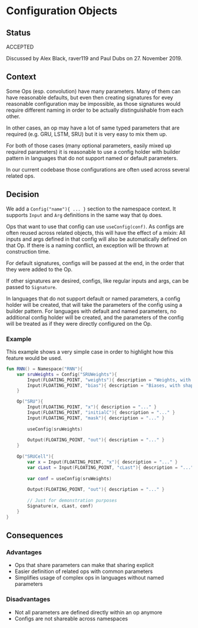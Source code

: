 # Configuration Objects

## Status

ACCEPTED

Discussed by Alex Black, raver119 and Paul Dubs on 27. November 2019.

## Context
Some Ops (esp. convolution) have many parameters. Many of them can have reasonable defaults, but even then creating
signatures for evey reasonable configuration may be impossible, as those signatures would require different naming in
order to be actually distinguishable from each other.

In other cases, an op may have a lot of same typed parameters that are required (e.g. GRU, LSTM, SRU) but it is very
easy to mix them up. 

For both of those cases (many optional parameters, easily mixed up required parameters) it is reasonable to use a
config holder with builder pattern in languages that do not support named or default parameters. 

In our current codebase those configurations are often used across several related ops. 


## Decision
We add a `Config("name"){ ... }` section to the namespace context. It supports `Input` and `Arg` definitions in the same
way that `Op` does.

Ops that want to use that config can use `useConfig(conf)`. As configs are often reused across related objects, this
will have the effect of a mixin: All inputs and args defined in that config will also be automatically defined on that
Op. If there is a naming conflict, an exception will be thrown at construction time.

For default signatures, configs will be passed at the end, in the order that they were added to the Op.

If other signatures are desired, configs, like regular inputs and args, can be passed to `Signature`.

In languages that do not support default or named parameters, a config holder will be created, that will take the
parameters of the config using a builder pattern. For languages with default and named parameters, no additional config
holder will be created, and the parameters of the config will be treated as if they were directly configured on the Op.

### Example
This example shows a very simple case in order to highlight how this feature would be used. 
```kotlin
fun RNN() = Namespace("RNN"){
    var sruWeights = Config("SRUWeights"){
        Input(FLOATING_POINT, "weights"){ description = "Weights, with shape [inSize, 3*inSize]" }
        Input(FLOATING_POINT, "bias"){ description = "Biases, with shape [2*inSize]" }
    }

    Op("SRU"){
        Input(FLOATING_POINT, "x"){ description = "..." }
        Input(FLOATING_POINT, "initialC"){ description = "..." }
        Input(FLOATING_POINT, "mask"){ description = "..." }
        
        useConfig(sruWeights)
    
        Output(FLOATING_POINT, "out"){ description = "..." }
    }
    
    Op("SRUCell"){
        var x = Input(FLOATING_POINT, "x"){ description = "..." }
        var cLast = Input(FLOATING_POINT, "cLast"){ description = "..." }
        
        var conf = useConfig(sruWeights)
    
        Output(FLOATING_POINT, "out"){ description = "..." }
    
        // Just for demonstration purposes
        Signature(x, cLast, conf)
    }
}
```
 
## Consequences

### Advantages
* Ops that share parameters can make that sharing explicit
* Easier definition of related ops with common parameters
* Simplifies usage of complex ops in languages without named parameters

### Disadvantages
* Not all parameters are defined directly within an op anymore
* Configs are not shareable across namespaces